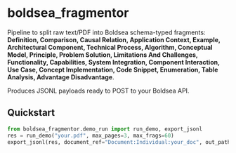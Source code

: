 # boldsea_fragmentor

Pipeline to split raw text/PDF into Boldsea schema-typed fragments:
**Definition, Comparison, Causal Relation, Application Context, Example,
Architectural Component, Technical Process, Algorithm, Conceptual Model,
Principle, Problem Solution, Limitations And Challenges, Functionality,
Capabilities, System Integration, Component Interaction, Use Case,
Concept Implementation, Code Snippet, Enumeration, Table Analysis,
Advantage Disadvantage**.

Produces JSONL payloads ready to POST to your Boldsea API.

## Quickstart
```python
from boldsea_fragmentor.demo_run import run_demo, export_jsonl
res = run_demo("your.pdf", max_pages=3, max_frags=60)
export_jsonl(res, document_ref="Document:Individual:your_doc", out_path="fragments.jsonl")
```
